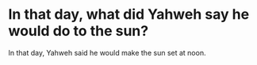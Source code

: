 # In that day, what did Yahweh say he would do to the sun?

In that day, Yahweh said he would make the sun set at noon.
